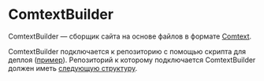 # ComtextBuilder

ComtextBuilder — сборщик сайта на основе файлов в формате [Comtext](https://research.comtext.space/format-comtext.html).

ComtextBuilder подключается к репозиторию с помощью скрипта для деплоя ([пример](https://github.com/comtextspace/rubin/blob/main/.github/workflows/deploy_site.yml)). Репозиторий к которому подключается ComtextBuilder должен иметь [следующую структуру](structure.md).
